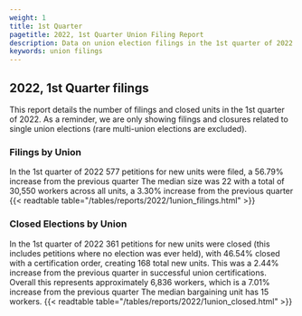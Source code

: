 ```yaml
---
weight: 1
title: 1st Quarter
pagetitle: 2022, 1st Quarter Union Filing Report
description: Data on union election filings in the 1st quarter of 2022
keywords: union filings
---
```


## 2022, 1st Quarter filings

This report details the number of filings and closed units in the 1st quarter of 2022. As a reminder, we are only showing filings and closures related to single union elections (rare multi-union elections are excluded).

### Filings by Union
In the 1st quarter of 2022 577 petitions for new units were filed, a 56.79% increase from the previous quarter The median size was 22 with a total of 30,550 workers across all units, a 3.30% increase from the previous quarter
{{< readtable table="/tables/reports/2022/1union_filings.html" >}}

### Closed Elections by Union
In the 1st quarter of 2022 361 petitions for new units were closed (this includes petitions where no election was ever held), with 46.54% closed with a certification order, creating 168 total new units. This was a 2.44% increase from the previous quarter in successful union certifications. Overall this represents approximately 6,836 workers, which is a 7.01% increase from the previous quarter The median bargaining unit has 15 workers.
{{< readtable table="/tables/reports/2022/1union_closed.html" >}}
